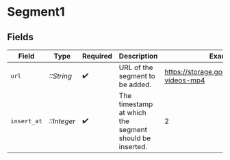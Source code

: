 # Segment1


## Fields

| Field                                                  | Type                                                   | Required                                               | Description                                            | Example                                                |
| ------------------------------------------------------ | ------------------------------------------------------ | ------------------------------------------------------ | ------------------------------------------------------ | ------------------------------------------------------ |
| `url`                                                  | *::String*                                             | :heavy_check_mark:                                     | URL of the segment to be added.                        | https://storage.googleapis.com/gtv-videos-mp4          |
| `insert_at`                                            | *::Integer*                                            | :heavy_check_mark:                                     | The timestamp at which the segment should be inserted. | 2                                                      |